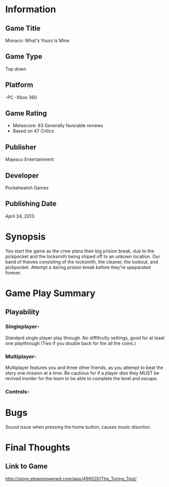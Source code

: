 # Information
## Game Title
Monaco: What's Yours Is Mine
## Game Type
Top down 
## Platform
-PC
-Xbox 360 
## Game Rating
* Metascore: 83
Generally favorable reviews 
* Based on 47 Critics

## Publisher
Majesco Entertainment
## Developer
Pocketwatch Games
## Publishing Date
April 24, 2013
# Synopsis
You start the game as the crew plans their big prision break, due to the pickpocket and the locksmith being shiped off to an unkown location. Our band of theives consisting of the locksmith, the cleaner, the lookout, and pickpocket. Attempt a daring prision break before they're speparated forever. 
# Game Play Summary
## Playability
### Singleplayer- 
Standard single player play through. No diffifculty settings, good for at least one playthrough (Two if you double back for the all the coins.) 
### Multiplayer-
Multiplayer features you and three other friends, as you attempt to beat the story one mission at a time. Be cautious for if a player dies they MUST be revived inorder for the team to be able to complete the level and escape.
### Controls- 

# Bugs
Sound issue when pressing the home button, causes music disortion.
# Final Thoughts


## Link to Game
http://store.steampowered.com/app/499520/The_Turing_Test/
